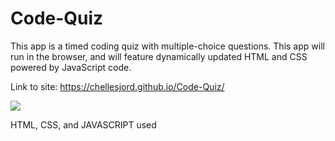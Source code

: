 # Code-Quiz
This app is a timed coding quiz with multiple-choice questions. 
This app will run in the browser, and will feature dynamically updated HTML and CSS powered by JavaScript code.

Link to site: https://chellesjord.github.io/Code-Quiz/

![](.\assets\images\Code-Quiz-Preview.gif)



HTML, CSS, and JAVASCRIPT used 